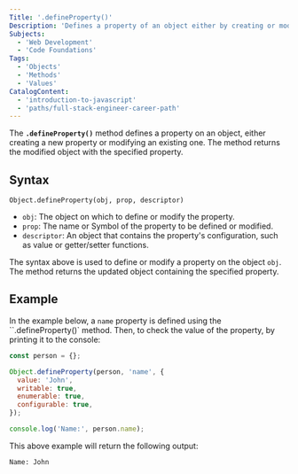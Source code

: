 ```yaml
---
Title: '.defineProperty()'
Description: 'Defines a property of an object either by creating or modifying.'
Subjects:
  - 'Web Development'
  - 'Code Foundations'
Tags:
  - 'Objects'
  - 'Methods'
  - 'Values'
CatalogContent:
  - 'introduction-to-javascript'
  - 'paths/full-stack-engineer-career-path'
---
```


The **`.defineProperty()`** method defines a property on an object, either creating a new property or modifying an existing one. The method returns the modified object with the specified property.

## Syntax

```pseudo
Object.defineProperty(obj, prop, descriptor)
```

- `obj`: The object on which to define or modify the property.
- `prop`: The name or Symbol of the property to be defined or modified.
- `descriptor`: An object that contains the property's configuration, such as value or getter/setter functions.

The syntax above is used to define or modify a property on the object `obj`. The method returns the updated object containing the specified property.

## Example

In the example below, a `name` property is defined using the ``.defineProperty()` method. Then, to check the value of the property, by printing it to the console:

```js
const person = {};

Object.defineProperty(person, 'name', {
  value: 'John',
  writable: true,
  enumerable: true,
  configurable: true,
});

console.log('Name:', person.name);
```

This above example will return the following output:

```shell
Name: John
```
